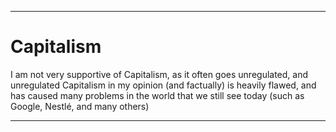 
***

# Capitalism

I am not very supportive of Capitalism, as it often goes unregulated, and unregulated Capitalism in my opinion (and factually) is heavily flawed, and has caused many problems in the world that we still see today (such as Google, Nestlé, and many others)

***
